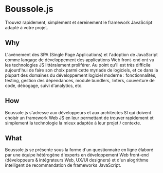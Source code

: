 # Boussole.js

Trouvez rapidement, simplement et sereinement le framework JavaScript adapté à votre projet.

## Why

L'avènement des SPA (Single Page Applications) et l'adoption de JavaScript comme langage de développement des applications Web front-end ont vu les technologies JS littéralement proliférer. Au point qu'il est très difficile aujourd'hui de faire son choix parmi cette myriade de logiciels, et ce dans la plupart des domaines du développement logiciel moderne : fonctionnalités, testing, gestion des dépendances, module bundlers, linters, couverture de code, débogage, suivi d'analytics, etc.

## How

Boussole.js s'adresse aux développeurs et aux architectes SI qui doivent choisir un framework Web JS en leur permettant de trouver rapidement et simplement la technologie la mieux adaptée à leur projet / contexte.

## What

Boussole.js se présente sous la forme d'un questionnaire en ligne élaboré par une équipe hétérogène d'experts en développement Web front-end (développeurs & intégrateurs Web, UX/UI designers) et d'un alogrithme intelligent de recommandation de frameworks JavaScript.
